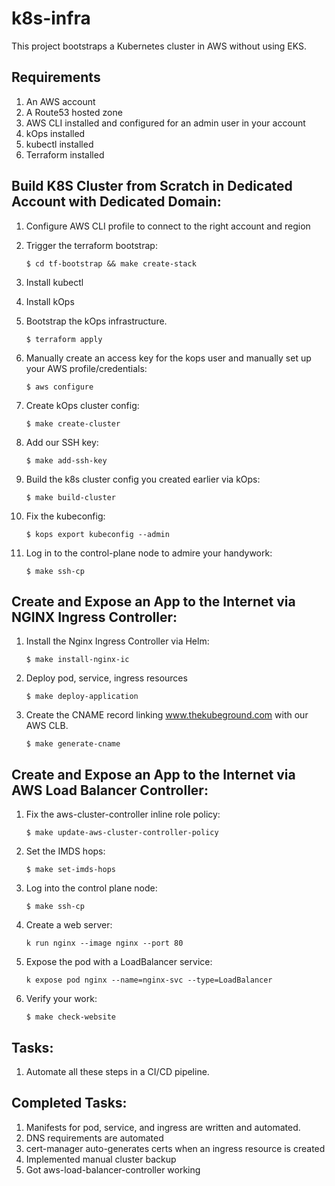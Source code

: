 # k8s-infra
This project bootstraps a Kubernetes cluster in AWS without using EKS.

## Requirements
1. An AWS account
1. A Route53 hosted zone
1. AWS CLI installed and configured for an admin user in your account
1. kOps installed
1. kubectl installed
1. Terraform installed


## Build K8S Cluster from Scratch in Dedicated Account with Dedicated Domain:
1. Configure AWS CLI profile to connect to the right account and region
1. Trigger the terraform bootstrap:

    `$ cd tf-bootstrap && make create-stack`
1. Install kubectl
1. Install kOps
1. Bootstrap the kOps infrastructure. 

    `$ terraform apply`
1. Manually create an access key for the kops user and manually set up your AWS profile/credentials:

    `$ aws configure`
1. Create kOps cluster config:

   `$ make create-cluster`
1. Add our SSH key:

    `$ make add-ssh-key`
1. Build the k8s cluster config you created earlier via kOps:

    `$ make build-cluster`
1. Fix the kubeconfig:

    `$ kops export kubeconfig --admin`
1. Log in to the control-plane node to admire your handywork:

    `$ make ssh-cp`


## Create and Expose an App to the Internet via NGINX Ingress Controller:
1. Install the Nginx Ingress Controller via Helm:

    `$ make install-nginx-ic`
2. Deploy pod, service, ingress resources

    `$ make deploy-application`
3. Create the CNAME record linking www.thekubeground.com with our AWS CLB.

    `$ make generate-cname`


## Create and Expose an App to the Internet via AWS Load Balancer Controller:
1. Fix the aws-cluster-controller inline role policy:

    `$ make update-aws-cluster-controller-policy`
1. Set the IMDS hops:

    `$ make set-imds-hops`
1. Log into the control plane node:

    `$ make ssh-cp`
1. Create a web server:

    `k run nginx --image nginx --port 80`
1. Expose the pod with a LoadBalancer service:

    `k expose pod nginx --name=nginx-svc --type=LoadBalancer`
1. Verify your work:

    `$ make check-website`


## Tasks:
1. Automate all these steps in a CI/CD pipeline.

## Completed Tasks:
1. Manifests for pod, service, and ingress are written and automated.
1. DNS requirements are automated
1. cert-manager auto-generates certs when an ingress resource is created
1. Implemented manual cluster backup
1. Got aws-load-balancer-controller working
